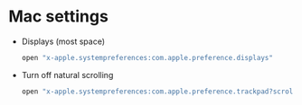 # Mac settings

- Displays (most space)
  ```sh
  open "x-apple.systempreferences:com.apple.preference.displays"
  ```
- Turn off natural scrolling
  ```sh
  open "x-apple.systempreferences:com.apple.preference.trackpad?scroll"
  ```
